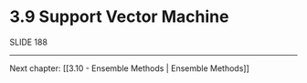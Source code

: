 # 3.9 Support Vector Machine
SLIDE 188

---

Next chapter: [[3.10 - Ensemble Methods | Ensemble Methods]]